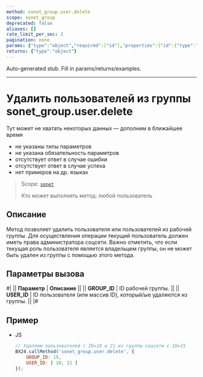 ```yaml
---
method: sonet_group.user.delete
scope: sonet_group
deprecated: false
aliases: []
rate_limit_per_sec: 2
pagination: none
params: {"type":"object","required":["id"],"properties":{"id":{"type":"integer"}}}
returns: {"type":"object"}
---
```


Auto-generated stub. Fill in params/returns/examples.

---

# Удалить пользователей из группы sonet_group.user.delete



Тут может не хватать некоторых данных — дополним в ближайшее время







- не указаны типы параметров
- не указана обязательность параметров
- отсутствует ответ в случае ошибки
- отсутствует ответ в случае успеха
- нет примеров на др. языках





> Scope: [`sonet`](../../scopes/permissions.md)
>
> Кто может выполнять метод: любой пользователь

## Описание

Метод позволяет удалить пользователя или пользователей из рабочей группы. Для осуществления операции текущий пользователь должен иметь права администратора соцсети. Важно отметить, что если текущая роль пользователя является владельцем группы, он не может быть удален из группы с помощью этого метода.

## Параметры вызова

#|
|| **Параметр** | **Описание** ||
|| **GROUP_ID** | ID рабочей группы. ||
|| **USER_ID** | ID пользователя (или массив ID), который/ые удаляются из группы. ||
|#



## Пример



- JS

    ```js
    // Удаляем пользователей с ID=10 и 21 из группы соцсети с ID=15
    BX24.callMethod('sonet_group.user.delete', {
        GROUP_ID: 15,
        USER_ID: [ 10, 21 ]
    });
    ```




